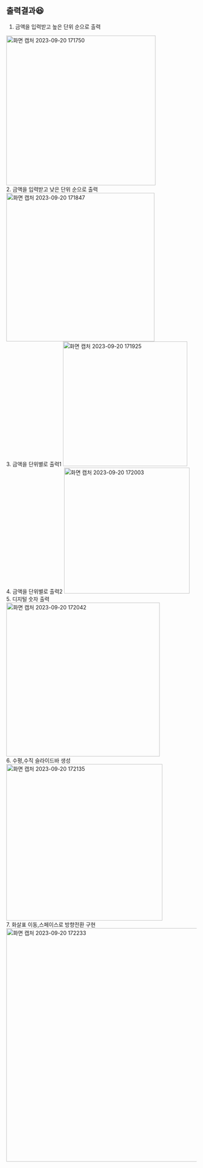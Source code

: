 ## 출력결과😆
1. 금액을 입력받고 높은 단위 순으로 출력
<img width="395" alt="화면 캡처 2023-09-20 171750" src="https://github.com/BankBoy22/game/assets/48702307/4983f4a6-ef3d-4a9d-a857-dce40d6de1e9">
<br>
2. 금액을 입력받고 낮은 단위 순으로 출력
<img width="392" alt="화면 캡처 2023-09-20 171847" src="https://github.com/BankBoy22/game/assets/48702307/a1565d05-071e-492b-a25d-fc82b74b7a3e">
<br>
3. 금액을 단위별로 출력1
<img width="329" alt="화면 캡처 2023-09-20 171925" src="https://github.com/BankBoy22/game/assets/48702307/b59a5c6a-8e4a-4cd1-9fb0-405a1154bed5">
<br>
4. 금액을 단위별로 출력2
<img width="332" alt="화면 캡처 2023-09-20 172003" src="https://github.com/BankBoy22/game/assets/48702307/7095e15e-15ae-4944-a314-50da22c7c14d">
<br>
5. 디지털 숫자 출력
<img width="406" alt="화면 캡처 2023-09-20 172042" src="https://github.com/BankBoy22/game/assets/48702307/6af12b73-1994-4215-8074-3df168928642">
<br>
6. 수평,수직 슬라이드바 생성
<img width="413" alt="화면 캡처 2023-09-20 172135" src="https://github.com/BankBoy22/game/assets/48702307/289664ef-d918-46cf-889d-3e791bad901b">
<br>
7. 화살표 이동,스페이스로 방향전환 구현
<img width="616" alt="화면 캡처 2023-09-20 172233" src="https://github.com/BankBoy22/game/assets/48702307/1e8ef0a7-b3e3-4977-b6ab-264719414820">
